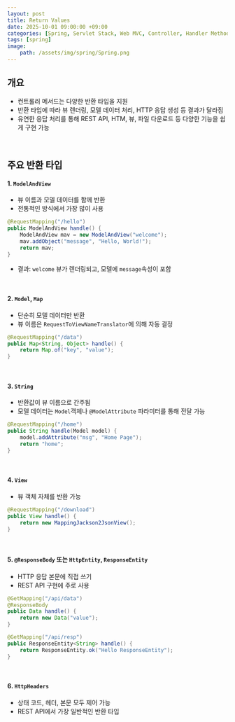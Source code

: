 ```yaml
---
layout: post
title: Return Values
date: 2025-10-01 09:00:00 +09:00
categories: [Spring, Servlet Stack, Web MVC, Controller, Handler Method]
tags: [spring]
image:
    path: /assets/img/spring/Spring.png
---
```


## 개요

- 컨트롤러 메서드는 다양한 반환 타입을 지원
- 반환 타입에 따라 뷰 렌더링, 모델 데이터 처리, HTTP 응답 생성 등 결과가 달라짐
- 유연한 응답 처리를 통해 REST API, HTM, 뷰, 파일 다운로드 등 다양한 기능을 쉽게 구현 가능

<br>

## 주요 반환 타입

#### 1. `ModelAndView`

- 뷰 이름과 모델 데이터를 함께 반환
- 전통적인 방식에서 가장 많이 사용

```java
@RequestMapping("/hello")
public ModelAndView handle() {
    ModelAndView mav = new ModelAndView("welcome");
    mav.addObject("message", "Hello, World!");
    return mav;
}
```

- 결과:  `welcome` 뷰가 렌더링되고, 모델에 `message`속성이 포함

<br>

#### 2. `Model`, `Map`

- 단순히 모델 데이터만 반환
- 뷰 이름은 `RequestToViewNameTranslator`에 의해 자동 결정

```java
@RequestMapping("/data")
public Map<String, Object> handle() {
    return Map.of("key", "value");
}
```

<br>

#### 3. `String`

- 반환값이 뷰 이름으로 간주됨
- 모델 데이터는 `Model`객체나 `@ModelAttribute` 파라미터를 통해 전달 가능

```java
@RequestMapping("/home")
public String handle(Model model) {
    model.addAttribute("msg", "Home Page");
    return "home";
}
```

<br>

#### 4. `View`

- 뷰 객체 자체를 반환 가능

```java
@RequestMapping("/download")
public View handle() {
    return new MappingJackson2JsonView();
}

```

<br>

#### 5. `@ResponseBody` 또는 `HttpEntity`, `ResponseEntity`

- HTTP 응답 본문에 직접 쓰기
- REST API 구현에 주로 사용

```java
@GetMapping("/api/data")
@ResponseBody
public Data handle() {
    return new Data("value");
}
```

```java
@GetMapping("/api/resp")
public ResponseEntity<String> handle() {
    return ResponseEntity.ok("Hello ResponseEntity");
}
```

<br>

#### 6. `HttpHeaders`

- 상태 코드, 헤더, 본문 모두 제어 가능
- REST API에서 가장 일반적인 반환 타입

<br>